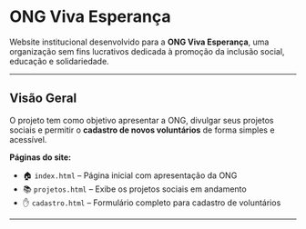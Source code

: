 #  ONG Viva Esperança

Website institucional desenvolvido para a **ONG Viva Esperança**, uma organização sem fins lucrativos dedicada à promoção da inclusão social, educação e solidariedade.

---

##  Visão Geral

O projeto tem como objetivo apresentar a ONG, divulgar seus projetos sociais e permitir o **cadastro de novos voluntários** de forma simples e acessível.

**Páginas do site:**
- 🏠 `index.html` – Página inicial com apresentação da ONG  
- 📚 `projetos.html` – Exibe os projetos sociais em andamento  
- ✋ `cadastro.html` – Formulário completo para cadastro de voluntários  

---
